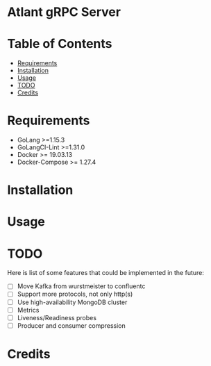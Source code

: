 Atlant gRPC Server
=================

<!-- place short description here -->

<!-- place badges here -->

# Table of Contents

- [Requirements](#requirements)
- [Installation](#installation)
- [Usage](#usage)
- [TODO](#todo)
- [Credits](#credits)

# Requirements

- GoLang >=1.15.3
- GoLangCI-Lint >=1.31.0
- Docker >= 19.03.13
- Docker-Compose >= 1.27.4

# Installation

<!-- place your text here -->

# Usage

<!-- place your text here -->

# TODO

Here is list of some features that could be implemented in the future:

- [ ] Move Kafka from wurstmeister to confluentc
- [ ] Support more protocols, not only http(s)
- [ ] Use high-availability MongoDB cluster
- [ ] Metrics
- [ ] Liveness/Readiness probes
- [ ] Producer and consumer compression

# Credits

<!-- place your text here -->

